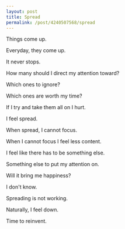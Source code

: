 ```yaml
--- 
layout: post 
title: Spread 
permalink: /post/4240507568/spread 
--- 
```


Things come up.

Everyday, they come up.

It never stops.

How many should I direct my attention toward?

Which ones to ignore?

Which ones are worth my time?

If I try and take them all on I hurt.

I feel spread.

When spread, I cannot focus.

When I cannot focus I feel less content.

I feel like there has to be something else.

Something else to put my attention on.

Will it bring me happiness?

I don't know.

Spreading is not working.

Naturally, I feel down.

Time to reinvent.
